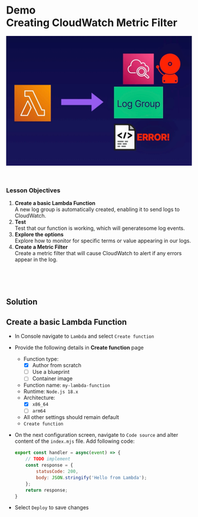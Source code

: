 # Demo<br>Creating CloudWatch Metric Filter

![](../img/demo/3.3.CloudWatch-MetricFilters.png)

<br>

### Lesson Objectives
1. **Create a basic Lambda Function**<br>A new log group is automatically created, enabling it to send logs to CloudWatch.
2. **Test**<br>Test that our function is working, which will generatesome log events.
3. **Explore the options**<br>Explore how to monitor for specific terms or value appearing in our logs.
4. **Create a Metric Filter**<br>Create a metric filter that will cause CloudWatch to alert if any errors appear in the log.


<br><br><br>

<h2>Solution</h2>

## Create a basic Lambda Function
- In Console navigate to `Lambda` and select `Create function`
- Provide the following details in **Create function** page
  - Function type:
    - [x] Author from scratch
    - [ ] Use a blueprint
    - [ ] Container image
  - Function name: `my-lambda-function`
  - Runtime: `Node.js 18.x`
  - Architecture: 
    - [x] `x86_64`
    - [ ] `arm64`
  - All other settings should remain default
  - `Create function`
- On the next configuration screen, navigate to `Code source` and alter content of the `index.mjs` file. Add following code:
  
    ```js
    export const handler = async(event) => {
        // TODO implement
        const response = {
            statusCode: 200,
            body: JSON.stringify('Hello from Lambda');
        };
        return response;
    }
    ```
- Select `Deploy` to save changes

<br>
